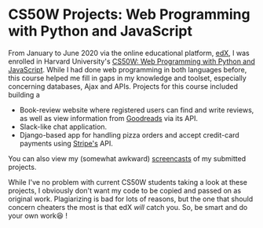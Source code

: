 # CS50W Projects: Web Programming with Python and JavaScript

From January to June 2020 via the online educational platform, [edX](https://www.edx.org/), I was enrolled in Harvard University's [CS50W: Web Programming with Python and JavaScript](https://www.edx.org/course/cs50s-web-programming-with-python-and-javascript). While I had done web programming in both languages before, this course helped me fill in gaps in my knowledge and toolset, especially concerning databases, Ajax and APIs. Projects for this course included building a


- Book-review website where registered users can find and write reviews, as well as view information from [Goodreads](https://www.goodreads.com/) via its API.
- Slack-like chat application.
- Django-based app for handling pizza orders and accept credit-card payments using [Stripe's](https://www.stripe.com/) API.

You can also view my (somewhat awkward) [screencasts](https://vimeo.com/user107428552) of my submitted projects.

While I've no problem with current CS50W students taking a look at these projects, I obviously 
don't want my code to be copied and passed on as original work. Plagiarizing is bad for 
lots of reasons, but the one that should concern cheaters the most is that edX _will_ catch you. So, be
smart and do your own work😆 !